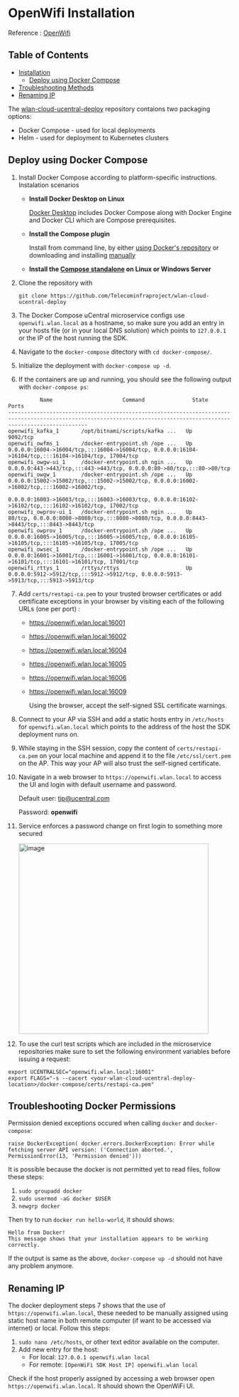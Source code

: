 # OpenWifi Installation

Reference : [OpenWifi](https://github.com/Telecominfraproject/wlan-cloud-ucentral-deploy/blob/main/docker-compose/README.md)

## Table of Contents
- [Installation](https://github.com/NTUST-BMW-Lab/internship/blob/2024-TEEP-Lauren/installation/OpenWifi-Installation-Guide.md#openwifi-installation)
   - [Deploy using Docker Compose](https://github.com/NTUST-BMW-Lab/internship/blob/2024-TEEP-Lauren/installation/OpenWifi-Installation-Guide.md#deploy-using-docker-compose)
- [Troubleshooting Methods](https://github.com/NTUST-BMW-Lab/internship/blob/2024-TEEP-Lauren/installation/OpenWifi-Installation-Guide.md#troubleshooting-docker-permissions)
- [Renaming IP](https://github.com/NTUST-BMW-Lab/internship/blob/2024-TEEP-Lauren/installation/OpenWifi-Installation-Guide.md#renaming-ip)

The [wlan-cloud-ucentral-deploy](https://github.com/Telecominfraproject/wlan-cloud-ucentral-deploy) repository contaions two packaging options:
- Docker Compose - used for local deployments
- Helm - used for deployment to Kubernetes clusters

## Deploy using Docker Compose

1. Install Docker Compose according to platform-specific instructions.
   Instalation scenarios
   - **Install Docker Desktop on Linux**
   
     [Docker Desktop](https://docs.docker.com/desktop/install/linux-install/) includes Docker Compose along with Docker Engine and Docker CLI which are Compose prerequisites.
   - **Install the Compose plugin**

     Install from command line, by either [using Docker's repository](https://docs.docker.com/compose/install/linux/#install-using-the-repository) or downloading and installing [manually](https://docs.docker.com/compose/install/linux/#install-the-plugin-manually)
   - **Install the [Compose standalone](https://docs.docker.com/compose/install/standalone/) on Linux or Windows Server**
     
2. Clone the repository with
   ```
   git clone https://github.com/Telecominfraproject/wlan-cloud-ucentral-deploy
   ```
3. The Docker Compose uCentral microservice configs use `openwifi.wlan.local` as a hostname, so make sure you add an entry in your hosts file (or in your local DNS solution) which points to `127.0.0.1` or the IP of the host running the SDK.
4. Navigate to the `docker-compose` ditectory with `cd docker-compose/`.
5. Initialize the deployment with `docker-compose up -d`.
6. If the containers are up and running, you should see the following output with `docker-compose ps`:
```
          Name                      Command               State                                                   Ports
---------------------------------------------------------------------------------------------------------------------------------------------------------------------
openwifi_kafka_1       /opt/bitnami/scripts/kafka ...   Up      9092/tcp
openwifi_owfms_1       /docker-entrypoint.sh /ope ...   Up      0.0.0.0:16004->16004/tcp,:::16004->16004/tcp, 0.0.0.0:16104->16104/tcp,:::16104->16104/tcp, 17004/tcp
openwifi_owgw-ui_1     /docker-entrypoint.sh ngin ...   Up      0.0.0.0:443->443/tcp,:::443->443/tcp, 0.0.0.0:80->80/tcp,:::80->80/tcp
openwifi_owgw_1        /docker-entrypoint.sh /ope ...   Up      0.0.0.0:15002->15002/tcp,:::15002->15002/tcp, 0.0.0.0:16002->16002/tcp,:::16002->16002/tcp,
                                                                0.0.0.0:16003->16003/tcp,:::16003->16003/tcp, 0.0.0.0:16102->16102/tcp,:::16102->16102/tcp, 17002/tcp
openwifi_owprov-ui_1   /docker-entrypoint.sh ngin ...   Up      80/tcp, 0.0.0.0:8080->8080/tcp,:::8080->8080/tcp, 0.0.0.0:8443->8443/tcp,:::8443->8443/tcp
openwifi_owprov_1      /docker-entrypoint.sh /ope ...   Up      0.0.0.0:16005->16005/tcp,:::16005->16005/tcp, 0.0.0.0:16105->16105/tcp,:::16105->16105/tcp, 17005/tcp
openwifi_owsec_1       /docker-entrypoint.sh /ope ...   Up      0.0.0.0:16001->16001/tcp,:::16001->16001/tcp, 0.0.0.0:16101->16101/tcp,:::16101->16101/tcp, 17001/tcp
openwifi_rttys_1       /rttys/rttys                     Up      0.0.0.0:5912->5912/tcp,:::5912->5912/tcp, 0.0.0.0:5913->5913/tcp,:::5913->5913/tcp
```   
7. Add `certs/restapi-ca.pem` to your trusted browser certificates or add certificate exceptions in your browser by visiting each of the following URLs (one per port) :
   - https://openwifi.wlan.local:16001
   - https://openwifi.wlan.local:16002
   - https://openwifi.wlan.local:16004
   - https://openwifi.wlan.local:16005
   - https://openwifi.wlan.local:16006
   - https://openwifi.wlan.local:16009

     Using the browser, accept the self-signed SSL certificate warnings.

8. Connect to your AP via SSH and add a static hosts entry in `/etc/hosts` for `openwifi.wlan.local` which points to the address of the host the SDK deployment runs on.
9. While staying in the SSH session, copy the content of `certs/restapi-ca.pem` on your local machine and append it to the file `/etc/ssl/cert.pem` on the AP. This way your AP will also trust the self-signed certificate.
10. Navigate in a web browser to `https://openwifi.wlan.local` to access the UI and login with default username and password.

    Default user: tip@ucentral.com

    Password: **openwifi**
   
12. Service enforces a password change on first login to something more secured

    <img width="428" alt="image" src="https://github.com/NTUST-BMW-Lab/internship/blob/2024-TEEP-11-Lauren/images/OpenWifiLoginPage.png">
    
14. To use the curl test scripts which are included in the microservice repositories make sure to set the following environment variables before issuing a request:
```
export UCENTRALSEC="openwifi.wlan.local:16001"
export FLAGS="-s --cacert <your-wlan-cloud-ucentral-deploy-location>/docker-compose/certs/restapi-ca.pem"
```

## Troubleshooting Docker Permissions

Permission denied exceptions occured when calling ```docker``` and ```docker-compose```:
```
raise DockerException( docker.errors.DockerException: Error while fetching server API version: ('Connection aborted.', PermissionError(13, 'Permission denied')))
```

It is possible because the docker is not permitted yet to read files, follow these steps:
1. `sudo groupadd docker`
2. `sudo usermod -aG docker $USER`
3. `newgrp docker`

Then try to run `docker run hello-world`, it should shows:
```
Hello from Docker!
This message shows that your installation appears to be working correctly.
```
If the output is same as the above, `docker-compose up -d` should not have any problem anymore.

## Renaming IP
The docker deployment steps 7 shows that the use of ```https://openwifi.wlan.local```, these needed to be manually assigned using static host name in both remote computer (if want to be accessed via internet) or local. Follow this steps:
1. `sudo nano /etc/hosts`, or other text editor available on the computer.
2. Add new entry for the host:
   * For local: `127.0.0.1 openwifi.wlan local`
   * For remote: `[OpenWiFi SDK Host IP] openwifi.wlan local`

Check if the host properly assigned by accessing a web browser open `https://openwifi.wlan.local`. It should shown the OpenWiFi UI.
